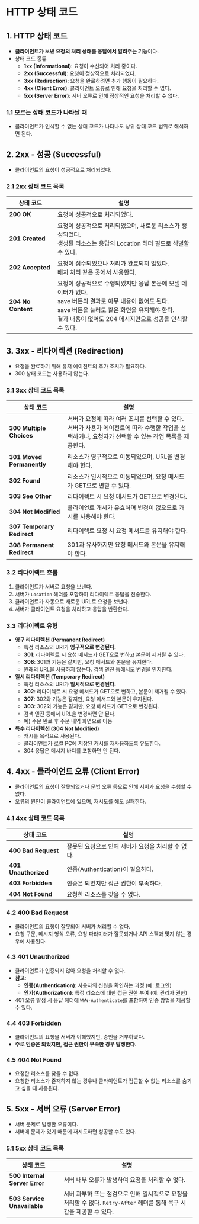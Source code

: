 # HTTP 상태 코드

## 1. HTTP 상태 코드

- **클라이언트가 보낸 요청의 처리 상태를 응답에서 알려주는 기능**이다.
- 상태 코드 종류
  - **1xx (Informational)**: 요청이 수신되어 처리 중이다.
  - **2xx (Successful)**: 요청이 정상적으로 처리되었다.
  - **3xx (Redirection)**: 요청을 완료하려면 추가 행동이 필요하다.
  - **4xx (Client Error)**: 클라이언트 오류로 인해 요청을 처리할 수 없다.
  - **5xx (Server Error)**: 서버 오류로 인해 정상적인 요청을 처리할 수 없다.

### 1.1 모르는 상태 코드가 나타날 때

- 클라이언트가 인식할 수 없는 상태 코드가 나타나도 상위 상태 코드 범위로 해석하면 된다.

## 2. 2xx - 성공 (Successful)

- 클라이언트의 요청이 성공적으로 처리되었다.

### 2.1 2xx 상태 코드 목록

| 상태 코드          | 설명                                                                                                                                                                                                                               |
| ------------------ | ---------------------------------------------------------------------------------------------------------------------------------------------------------------------------------------------------------------------------------- |
| **200 OK**         | 요청이 성공적으로 처리되었다.                                                                                                                                                                                                      |
| **201 Created**    | 요청이 성공적으로 처리되었으며, 새로운 리소스가 생성되었다. <br> 생성된 리소스는 응답의 Location 헤더 필드로 식별할 수 있다.                                                                                                       |
| **202 Accepted**   | 요청이 접수되었으나 처리가 완료되지 않았다. <br> 배치 처리 같은 곳에서 사용한다.                                                                                                                                                   |
| **204 No Content** | 요청이 성공적으로 수행되었지만 응답 본문에 보낼 데이터가 없다. <br> save 버튼의 결과로 아무 내용이 없어도 된다. <br> save 버튼을 눌러도 같은 화면을 유지해야 한다. <br> 결과 내용이 없어도 204 메시지만으로 성공을 인식할 수 있다. |

## 3. 3xx - 리다이렉션 (Redirection)

- 요청을 완료하기 위해 유저 에이전트의 추가 조치가 필요하다.
- 300 상태 코드는 사용하지 않는다.

### 3.1 3xx 상태 코드 목록

| 상태 코드                  | 설명                                                                                                                                                      |
| -------------------------- | --------------------------------------------------------------------------------------------------------------------------------------------------------- |
| **300 Multiple Choices**   | 서버가 요청에 따라 여러 조치를 선택할 수 있다. <br> 서버가 사용자 에이전트에 따라 수행할 작업을 선택하거나, 요청자가 선택할 수 있는 작업 목록을 제공한다. |
| **301 Moved Permanently**  | 리소스가 영구적으로 이동되었으며, URL을 변경해야 한다.                                                                                                    |
| **302 Found**              | 리소스가 일시적으로 이동되었으며, 요청 메서드가 GET으로 변할 수 있다.                                                                                     |
| **303 See Other**          | 리다이렉트 시 요청 메서드가 GET으로 변경된다.                                                                                                             |
| **304 Not Modified**       | 클라이언트 캐시가 유효하며 변경이 없으므로 캐시를 사용해야 한다.                                                                                          |
| **307 Temporary Redirect** | 리다이렉트 요청 시 요청 메서드를 유지해야 한다.                                                                                                           |
| **308 Permanent Redirect** | 301과 유사하지만 요청 메서드와 본문을 유지해야 한다.                                                                                                      |

### 3.2 리다이렉트 흐름

1. 클라이언트가 서버로 요청을 보낸다.
2. 서버가 `Location` 헤더를 포함하여 리다이렉트 응답을 전송한다.
3. 클라이언트가 자동으로 새로운 URL로 요청을 보낸다.
4. 서버가 클라이언트 요청을 처리하고 응답을 반환한다.

### 3.3 리다이렉트 유형

- **영구 리다이렉션 (Permanent Redirect)**
  - 특정 리소스의 URI가 **영구적으로 변경된다.**
  - **301**: 리다이렉트 시 요청 메서드가 GET으로 변하고 본문이 제거될 수 있다.
  - **308**: 301과 기능은 같지만, 요청 메서드와 본문을 유지한다.
  - 원래의 URL을 사용하지 않는다. 검색 엔진 등에서도 변경을 인지한다.
- **일시 리다이렉션 (Temporary Redirect)**
  - 특정 리소스의 URI가 **일시적으로 변경된다.**
  - **302**: 리다이렉트 시 요청 메서드가 GET으로 변하고, 본문이 제거될 수 있다.
  - **307**: 302와 기능은 같지만, 요청 메서드와 본문이 유지된다.
  - **303**: 302와 기능은 같지만, 요청 메서드가 GET으로 변경된다.
  - 검색 엔진 등에서 URL을 변경하면 안 된다.
  - 예) 주문 완료 후 주문 내역 화면으로 이동
- **특수 리다이렉션 (304 Not Modified)**
  - 캐시를 목적으로 사용된다.
  - 클라이언트가 로컬 PC에 저장된 캐시를 재사용하도록 유도한다.
  - 304 응답은 메시지 바디를 포함하면 안 된다.

## 4. 4xx - 클라이언트 오류 (Client Error)

- 클라이언트의 요청이 잘못되었거나 문법 오류 등으로 인해 서버가 요청을 수행할 수 없다.
- 오류의 원인이 클라이언트에 있으며, 재시도를 해도 실패한다.

### 4.1 4xx 상태 코드 목록

| 상태 코드            | 설명                                               |
| -------------------- | -------------------------------------------------- |
| **400 Bad Request**  | 잘못된 요청으로 인해 서버가 요청을 처리할 수 없다. |
| **401 Unauthorized** | 인증(Authentication)이 필요하다.                   |
| **403 Forbidden**    | 인증은 되었지만 접근 권한이 부족하다.              |
| **404 Not Found**    | 요청한 리소스를 찾을 수 없다.                      |

### 4.2 400 Bad Request

- 클라이언트의 요청이 잘못되어 서버가 처리할 수 없다.
- 요청 구문, 메시지 형식 오류, 요청 파라미터가 잘못되거나 API 스펙과 맞지 않는 경우에 사용된다.

### 4.3 401 Unauthorized

- 클라이언트가 인증되지 않아 요청을 처리할 수 없다.
- **참고:**
  - **인증(Authentication)**: 사용자의 신원을 확인하는 과정 (예: 로그인)
  - **인가(Authorization)**: 특정 리소스에 대한 접근 권한 부여 (예: 관리자 권한)
- 401 오류 발생 시 응답 헤더에 `WWW-Authenticate`를 포함하여 인증 방법을 제공할 수 있다.

### 4.4 403 Forbidden

- 클라이언트의 요청을 서버가 이해했지만, 승인을 거부하였다.
- **주로 인증은 되었지만, 접근 권한이 부족한 경우 발생한다.**

### 4.5 404 Not Found

- 요청한 리소스를 찾을 수 없다.
- 요청한 리소스가 존재하지 않는 경우나 클라이언트가 접근할 수 없는 리소스를 숨기고 싶을 때 사용된다.

## 5. 5xx - 서버 오류 (Server Error)

- 서버 문제로 발생한 오류이다.
- 서버에 문제가 있기 때문에 재시도하면 성공할 수도 있다.

### 5.1 5xx 상태 코드 목록

| 상태 코드                     | 설명                                                                                                                   |
| ----------------------------- | ---------------------------------------------------------------------------------------------------------------------- |
| **500 Internal Server Error** | 서버 내부 오류가 발생하여 요청을 처리할 수 없다.                                                                       |
| **503 Service Unavailable**   | 서버 과부하 또는 점검으로 인해 일시적으로 요청을 처리할 수 없다. `Retry-After` 헤더를 통해 복구 시간을 제공할 수 있다. |

